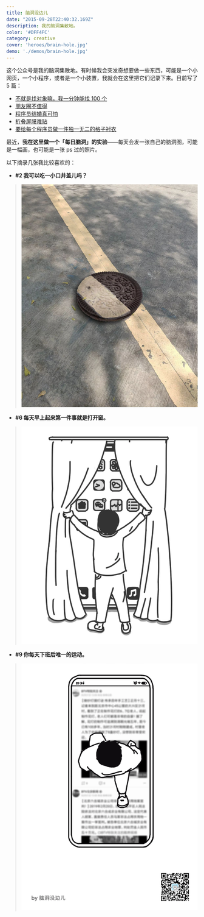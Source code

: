 ```yaml
---
title: 脑洞没边儿
date: "2015-09-28T22:40:32.169Z"
description: 我的脑洞集散地。
color: '#DFF4FC'
category: creative
cover: 'heroes/brain-hole.jpg'
demo: './demos/brain-hole.jpg'
---
```


这个公众号是我的脑洞集散地。有时候我会突发奇想要做一些东西，可能是一个小网页，一个小程序，或者是一个小装置，我就会在这里把它们记录下来。目前写了 5 篇：

- [不就是找对象嘛，我一分钟能找 100 个](https://mp.weixin.qq.com/s/Qoap_L88CF9GhX6GSCyoWg)
- [朋友圈不值得](https://mp.weixin.qq.com/s/bm3TsZsoQKXNG2F32lhJ3Q)
- [程序员结婚真可怕](https://mp.weixin.qq.com/s/z1TXWAk49dubJh16ExHKUw)
- [折叠屏膜难贴](https://mp.weixin.qq.com/s/7RPqe668iOXF50sgJytmtA)
- [要给每个程序员做一件独一无二的格子衬衣](https://mp.weixin.qq.com/s/4bDnU9PZWBMQ_doAC28ZcQ)

最近，**我在这里做一个「每日脑洞」的实验**——每天会发一张自己的脑洞图，可能是一幅画，也可能是一张 ps 过的照片。

以下摘录几张我比较喜欢的：

- **#2 我可以吃一小口井盖儿吗？**
>![](./jinggai.png)
- **#6 每天早上起来第一件事就是打开窗。**
>![](./open-window.png)
- **#9 你每天下班后唯一的运动。**
>![](./runonphone.gif)
